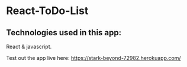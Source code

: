 # React-ToDo-List
## Technologies used in this app:
React & javascript.

Test out the app live here: https://stark-beyond-72982.herokuapp.com/
